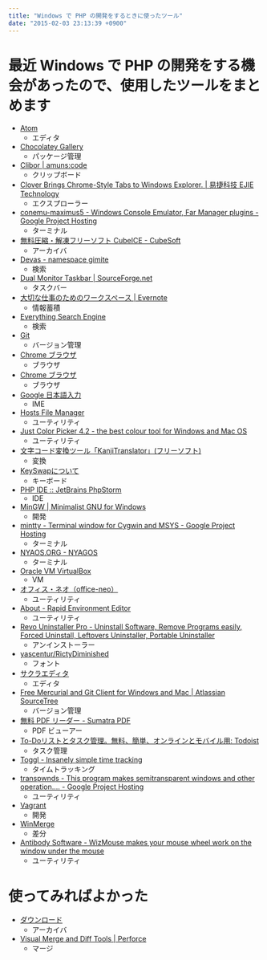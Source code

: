 ```yaml
---
title: "Windows で PHP の開発をするときに使ったツール"
date: "2015-02-03 23:13:39 +0900"
---
```


# 最近 Windows で PHP の開発をする機会があったので、使用したツールをまとめます

- [Atom](https://atom.io/)
    - エディタ
- [Chocolatey Gallery](https://chocolatey.org/)
    - パッケージ管理
- [Clibor | amuns:code](http://www.amunsnet.com/soft.html)
    - クリップボード
- [Clover Brings Chrome-Style Tabs to Windows Explorer. | 易捷科技 EJIE Technology](http://ejie.me/)
    - エクスプローラー
- [conemu-maximus5 - Windows Console Emulator, Far Manager plugins - Google Project Hosting](https://code.google.com/p/conemu-maximus5/)
    - ターミナル
- [無料圧縮・解凍フリーソフト CubeICE - CubeSoft](http://www.cube-soft.jp/cubeice/)
    - アーカイバ
- [Devas - namespace gimite](http://gimite.net/pukiwiki/index.php?Devas)
    - 検索
- [Dual Monitor Taskbar | SourceForge.net](http://sourceforge.net/projects/dualmonitortb/)
    - タスクバー
- [大切な仕事のためのワークスペース | Evernote](https://evernote.com/intl/jp/)
    - 情報蓄積
- [Everything Search Engine](http://www.voidtools.com/)
    - 検索
- [Git](http://git-scm.com/)
    - バージョン管理
- [Chrome ブラウザ](https://www.google.co.jp/chrome/browser/desktop/index.html)
    - ブラウザ
- [Chrome ブラウザ](https://www.google.co.jp/chrome/browser/canary.html)
    - ブラウザ
- [Google 日本語入力](http://www.google.co.jp/ime/)
    - IME
- [Hosts File Manager](http://softwarefactory.jp/ja/products/hostsfilemanager/)
    - ユーティリティ
- [Just Color Picker 4.2 - the best colour tool for Windows and Mac OS](http://annystudio.com/software/colorpicker/)
    - ユーティリティ
- [文字コード変換ツール「KanjiTranslator」(フリーソフト)](http://www.kashim.com/kanjitranslator/)
    - 変換
- [KeySwapについて](http://www.asahi-net.or.jp/~ee7k-nsd/readme3.htm)
    - キーボード
- [PHP IDE :: JetBrains PhpStorm](https://www.jetbrains.com/phpstorm/)
    - IDE
- [MinGW | Minimalist GNU for Windows](http://www.mingw.org/)
    - 開発
- [mintty - Terminal window for Cygwin and MSYS - Google Project Hosting](https://code.google.com/p/mintty/)
    - ターミナル
- [NYAOS.ORG - NYAGOS](http://www.nyaos.org/index.cgi?p=NYAGOS)
    - ターミナル
- [Oracle VM VirtualBox](https://www.virtualbox.org/)
    - VM
- [オフィス・ネオ（office-neo）](http://www.office-neo.jp/pglst/pglst.html)
    - ユーティリティ
- [About - Rapid Environment Editor](http://www.rapidee.com/en/about)
    - ユーティリティ
- [Revo Uninstaller Pro - Uninstall Software, Remove Programs easily, Forced Uninstall, Leftovers Uninstaller, Portable Uninstaller](http://www.revouninstaller.com/)
    - アンインストーラー
- [yascentur/RictyDiminished](https://github.com/yascentur/RictyDiminished)
    - フォント
- [サクラエディタ](http://sakura-editor.sourceforge.net/)
    - エディタ
- [Free Mercurial and Git Client for Windows and Mac | Atlassian SourceTree](http://www.sourcetreeapp.com/)
    - バージョン管理
- [無料 PDF リーダー - Sumatra PDF](http://www.sumatrapdfreader.org/free-pdf-reader-ja.html)
    - PDF ビューアー
- [To-Doリストとタスク管理。無料、簡単、オンラインとモバイル用: Todoist](https://ja.todoist.com/)
    - タスク管理
- [Toggl - Insanely simple time tracking](https://www.toggl.com/)
    - タイムトラッキング
- [transpwnds - This program makes semitransparent windows and other operation.... - Google Project Hosting](https://code.google.com/p/transpwnds/)
    - ユーティリティ
- [Vagrant](https://www.vagrantup.com/)
    - 開発
- [WinMerge](http://winmerge.org/)
    - 差分
- [Antibody Software - WizMouse makes your mouse wheel work on the window under the mouse](http://antibody-software.com/web/software/software/wizmouse-makes-your-mouse-wheel-work-on-the-window-under-the-mouse/)
    - ユーティリティ

# 使ってみればよかった

- [ダウンロード](http://www.ponsoftware.com/archiver/download.htm)
    - アーカイバ
- [Visual Merge and Diff Tools | Perforce](http://www.perforce.com/product/components/perforce-visual-merge-and-diff-tools)
    - マージ
